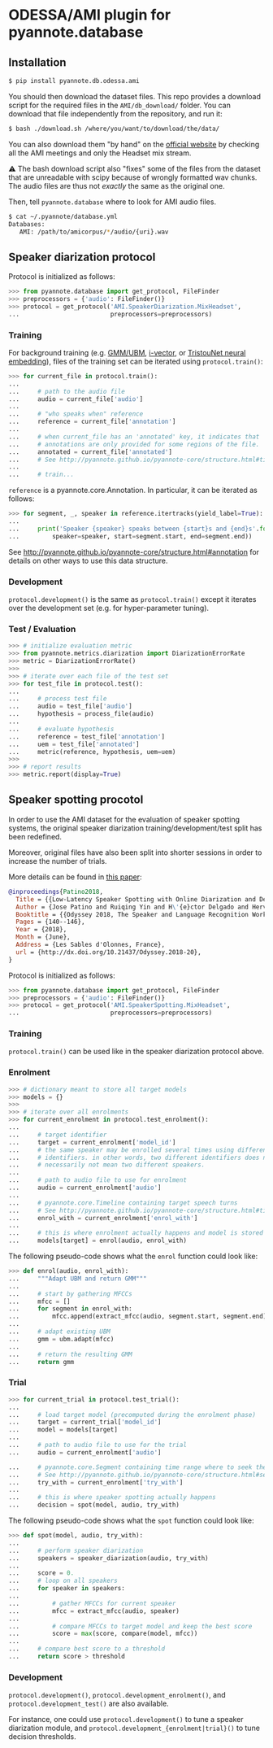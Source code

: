 # ODESSA/AMI plugin for pyannote.database

## Installation

```bash
$ pip install pyannote.db.odessa.ami
```

You should then download the dataset files. This repo provides a download script for the required files in the `AMI/db_download/` folder. You can download that file independently from the repository, and run it:

```bash
$ bash ./download.sh /where/you/want/to/download/the/data/
```

You can also download them "by hand" on the [official website](http://groups.inf.ed.ac.uk/ami/download/) by checking all the AMI meetings and only the Headset mix stream.


⚠ The bash download script also "fixes" some of the files from the dataset that are unreadable with scipy because of wrongly formatted wav chunks. The audio files are thus not *exactly* the same as the original one.


Then, tell `pyannote.database` where to look for AMI audio files.

```bash
$ cat ~/.pyannote/database.yml
Databases:
   AMI: /path/to/amicorpus/*/audio/{uri}.wav
```

## Speaker diarization protocol

Protocol is initialized as follows:

```python
>>> from pyannote.database import get_protocol, FileFinder
>>> preprocessors = {'audio': FileFinder()}
>>> protocol = get_protocol('AMI.SpeakerDiarization.MixHeadset',
...                         preprocessors=preprocessors)
```

### Training

For background training (e.g.
[GMM/UBM](http://www.sciencedirect.com/science/article/pii/S1051200499903615), [i-vector](http://ieeexplore.ieee.org/document/5545402/), or [TristouNet neural embedding](https://arxiv.org/abs/1609.04301)), files of the training set can be
iterated using `protocol.train()`:

```python
>>> for current_file in protocol.train():
...
...     # path to the audio file
...     audio = current_file['audio']
...
...     # "who speaks when" reference
...     reference = current_file['annotation']
...
...     # when current_file has an 'annotated' key, it indicates that
...     # annotations are only provided for some regions of the file.
...     annotated = current_file['annotated']
...     # See http://pyannote.github.io/pyannote-core/structure.html#timeline
...
...     # train...
```

`reference` is a pyannote.core.Annotation. In particular, it can be iterated
as follows:

```python
>>> for segment, _, speaker in reference.itertracks(yield_label=True):
...
...     print('Speaker {speaker} speaks between {start}s and {end}s'.format(
...         speaker=speaker, start=segment.start, end=segment.end))
```
See http://pyannote.github.io/pyannote-core/structure.html#annotation for
details on other ways to use this data structure.

### Development

`protocol.development()` is the same as `protocol.train()` except it iterates
over the development set (e.g. for hyper-parameter tuning).

### Test / Evaluation

```python
>>> # initialize evaluation metric
>>> from pyannote.metrics.diarization import DiarizationErrorRate
>>> metric = DiarizationErrorRate()
>>>
>>> # iterate over each file of the test set
>>> for test_file in protocol.test():
...
...     # process test file
...     audio = test_file['audio']
...     hypothesis = process_file(audio)
...
...     # evaluate hypothesis
...     reference = test_file['annotation']
...     uem = test_file['annotated']
...     metric(reference, hypothesis, uem=uem)
>>>
>>> # report results
>>> metric.report(display=True)
```

## Speaker spotting procotol

In order to use the AMI dataset for the evaluation of speaker spotting systems,
the original speaker diarization training/development/test split has been
redefined.

Moreover, original files have also been split into shorter sessions in order to
increase the number of trials.

More details can be found in [this paper](https://www.isca-speech.org/archive/Odyssey_2018/pdfs/60.pdf): 

```bibtex
@inproceedings{Patino2018,
  Title = {{Low-Latency Speaker Spotting with Online Diarization and Detection}},
  Author = {Jose Patino and Ruiqing Yin and H\'{e}ctor Delgado and Herv\'{e} Bredin and Alain Komaty and Guillaume Wisniewski and Claude Barras and Nicholas Evans and S\'{e}bastien Marcel},
  Booktitle = {{Odyssey 2018, The Speaker and Language Recognition Workshop}},
  Pages = {140--146},
  Year = {2018},
  Month = {June},
  Address = {Les Sables d'Olonnes, France},
  url = {http://dx.doi.org/10.21437/Odyssey.2018-20},
}
```

Protocol is initialized as follows:

```python
>>> from pyannote.database import get_protocol, FileFinder
>>> preprocessors = {'audio': FileFinder()}
>>> protocol = get_protocol('AMI.SpeakerSpotting.MixHeadset',
...                         preprocessors=preprocessors)
```


### Training

`protocol.train()` can be used like in the speaker diarization protocol above.

### Enrolment

```python
>>> # dictionary meant to store all target models
>>> models = {}
>>>
>>> # iterate over all enrolments
>>> for current_enrolment in protocol.test_enrolment():
...
...     # target identifier
...     target = current_enrolment['model_id']
...     # the same speaker may be enrolled several times using different target
...     # identifiers. in other words, two different identifiers does not
...     # necessarily not mean two different speakers.
...
...     # path to audio file to use for enrolment
...     audio = current_enrolment['audio']
...
...     # pyannote.core.Timeline containing target speech turns
...     # See http://pyannote.github.io/pyannote-core/structure.html#timeline
...     enrol_with = current_enrolment['enrol_with']
...
...     # this is where enrolment actually happens and model is stored
...     models[target] = enrol(audio, enrol_with)
```

The following pseudo-code shows what the `enrol` function could look like:

```python
>>> def enrol(audio, enrol_with):
...     """Adapt UBM and return GMM"""
...
...     # start by gathering MFCCs
...     mfcc = []
...     for segment in enrol_with:
...         mfcc.append(extract_mfcc(audio, segment.start, segment.end))
...
...     # adapt existing UBM
...     gmm = ubm.adapt(mfcc)
...
...     # return the resulting GMM
...     return gmm
```

### Trial

```python
>>> for current_trial in protocol.test_trial():
...
...     # load target model (precomputed during the enrolment phase)
...     target = current_trial['model_id']
...     model = models[target]
...
...     # path to audio file to use for the trial
...     audio = current_enrolment['audio']

...     # pyannote.core.Segment containing time range where to seek the target
...     # See http://pyannote.github.io/pyannote-core/structure.html#segment
...     try_with = current_enrolment['try_with']
...
...     # this is where speaker spotting actually happens
...     decision = spot(model, audio, try_with)
```

The following pseudo-code shows what the `spot` function could look like:

```python
>>> def spot(model, audio, try_with):
...
...     # perform speaker diarization
...     speakers = speaker_diarization(audio, try_with)
...
...     score = 0.
...     # loop on all speakers
...     for speaker in speakers:
...
...         # gather MFCCs for current speaker
...         mfcc = extract_mfcc(audio, speaker)
...          
...         # compare MFCCs to target model and keep the best score
...         score = max(score, compare(model, mfcc))
...
...     # compare best score to a threshold
...     return score > threshold
```

### Development

`protocol.development()`, `protocol.development_enrolment()`, and
`protocol.development_test()` are also available.

For instance, one could use `protocol.development()` to tune a speaker
diarization module, and `protocol.development_{enrolment|trial}()` to tune
decision thresholds.
